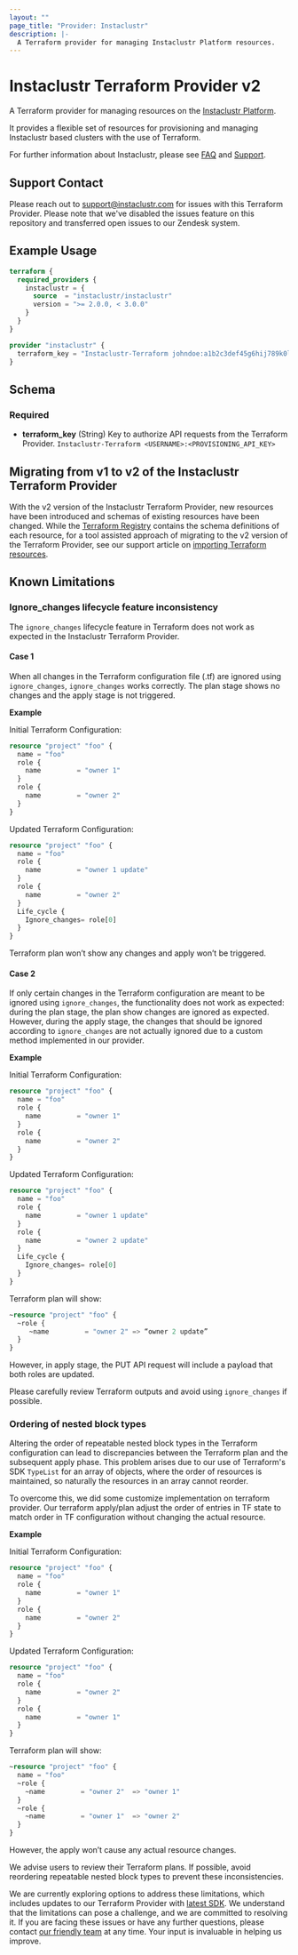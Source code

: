 ```yaml
---
layout: ""
page_title: "Provider: Instaclustr"
description: |-
  A Terraform provider for managing Instaclustr Platform resources.
---
```


# Instaclustr Terraform Provider v2

A Terraform provider for managing resources on the [Instaclustr Platform](https://instaclustr.com).

It provides a flexible set of resources for provisioning and managing Instaclustr based clusters with the use of Terraform.


For further information about Instaclustr, please see [FAQ](https://www.instaclustr.com/faqs/) and [Support](https://support.instaclustr.com/).

## Support Contact
Please reach out to support@instaclustr.com for issues with this Terraform Provider. Please note that we've disabled the issues feature on this repository and transferred open issues to our Zendesk system.

## Example Usage

```terraform
terraform {
  required_providers {
    instaclustr = {
      source  = "instaclustr/instaclustr"
      version = ">= 2.0.0, < 3.0.0"
    }
  }
}

provider "instaclustr" {
  terraform_key = "Instaclustr-Terraform johndoe:a1b2c3def45g6hij789k0l1m2n3opq45"
}
```

## Schema

### Required

- **terraform_key** (String) Key to authorize API requests from the Terraform Provider. `Instaclustr-Terraform <USERNAME>:<PROVISIONING_API_KEY>`


## Migrating from v1 to v2 of the Instaclustr Terraform Provider

With the v2 version of the Instaclustr Terraform Provider, new resources have been introduced and schemas of existing resources have been changed. While the [Terraform Registry](https://registry.terraform.io/providers/instaclustr/instaclustr/latest/docs) contains the schema definitions of each resource, for a tool assisted approach of migrating to the v2 version of the Terraform Provider, see our support article on [importing Terraform resources](https://www.instaclustr.com/support/api-integrations/integrations/terraform-code-generation/).

## Known Limitations

### Ignore_changes lifecycle feature inconsistency

The `ignore_changes` lifecycle feature in Terraform does not work as expected in the Instaclustr Terraform Provider.

#### Case 1
When all changes in the Terraform configuration file (.tf) are ignored using `ignore_changes`, `ignore_changes` works correctly. The plan stage shows no changes and the apply stage is not triggered.

**Example**

Initial Terraform Configuration:
```terraform
resource "project" "foo" {
  name = "foo"
  role {
    name         = "owner 1"
  }
  role {
    name         = "owner 2"
  }
}
```
Updated Terraform Configuration:
```terraform
resource "project" "foo" {
  name = "foo"
  role {
    name         = "owner 1 update"
  }
  role {
    name         = "owner 2"
  }
  Life_cycle {
    Ignore_changes= role[0]
  }
}
```
Terraform plan won’t show any changes and apply won’t be triggered.

#### Case 2
If only certain changes in the Terraform configuration are meant to be ignored using `ignore_changes`, the functionality does not work as expected: during the plan stage, the plan show changes are ignored as expected. However, during the apply stage, the changes that should be ignored according to `ignore_changes` are not actually ignored due to a custom method implemented in our provider.


**Example**

Initial Terraform Configuration:
```terraform
resource "project" "foo" {
  name = "foo"
  role {
    name         = "owner 1"
  }
  role {
    name         = "owner 2"
  }
}
```
Updated Terraform Configuration:
```terraform
resource "project" "foo" {
  name = "foo"
  role {
    name         = "owner 1 update"
  }
  role {
    name         = "owner 2 update"
  }
  Life_cycle {
    Ignore_changes= role[0]
  }
}
```
Terraform plan will show:
```terraform
~resource "project" "foo" {
  ~role {
     ~name         = "owner 2" => “owner 2 update”
  }
}
```
However, in apply stage, the PUT API request will include a payload that both roles are updated.

Please carefully review Terraform outputs and avoid using `ignore_changes` if possible.

### Ordering of nested block types

Altering the order of repeatable nested block types in the Terraform configuration can lead to discrepancies between the Terraform plan and the subsequent apply phase. This problem arises due to our use of Terraform's SDK `TypeList` for an array of objects, where the order of resources is maintained, so naturally the resources in an array cannot reorder.

To overcome this, we did some customize implementation on terraform provider. Our terraform apply/plan adjust the order of entries in TF state to match order in TF configuration without changing the actual resource.

**Example**

Initial Terraform Configuration:
```terraform
resource "project" "foo" {
  name = "foo"
  role {
    name         = "owner 1"
  }
  role {
    name         = "owner 2"
  }
}
```
Updated Terraform Configuration:
```terraform
resource "project" "foo" {
  name = "foo"
  role {
    name         = "owner 2"
  }
  role {
    name         = "owner 1"
  }
}
```
Terraform plan will show:
```terraform
~resource "project" "foo" {
  name = "foo"
  ~role {
    ~name         = "owner 2"  => "owner 1"
  }
  ~role {
    ~name         = "owner 1"  => "owner 2"
  }
}
```
However, the apply won’t cause any actual resource changes.

We advise users to review their Terraform plans. If possible, avoid reordering repeatable nested block types to prevent these inconsistencies.

We are currently exploring options to address these limitations, which includes updates to our Terraform Provider with [latest SDK](https://github.com/hashicorp/terraform-plugin-framework). We understand that the limitations can pose a challenge, and we are committed to resolving it. If you are facing these issues or have any further questions, please contact [our friendly team](mailto:support@instaclustr.com) at any time. Your input is invaluable in helping us improve.